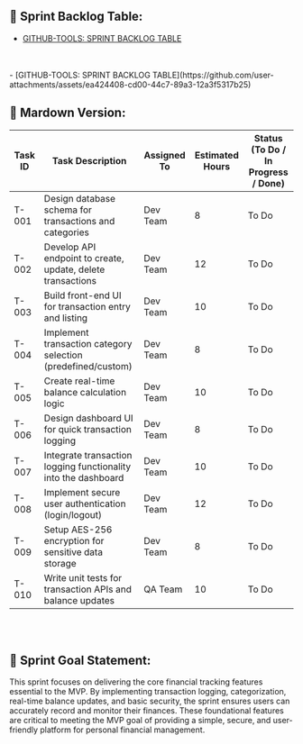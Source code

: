 ## 🏁 Sprint Backlog Table:

- [GITHUB-TOOLS: SPRINT BACKLOG TABLE](https://github.com/users/Wareezy/projects/10)
<br>
<br>
- [GITHUB-TOOLS: SPRINT BACKLOG TABLE](https://github.com/user-attachments/assets/ea424408-cd00-44c7-89a3-12a3f5317b25)

## 🏁 Mardown Version:


| Task ID | Task Description | Assigned To | Estimated Hours | Status (To Do / In Progress / Done) |
|--------|------------------|------------|-----------------|-------------------------------------|
| T-001 | Design database schema for transactions and categories | Dev Team | 8 | To Do |
| T-002 | Develop API endpoint to create, update, delete transactions | Dev Team | 12 | To Do |
| T-003 | Build front-end UI for transaction entry and listing | Dev Team | 10 | To Do |
| T-004 | Implement transaction category selection (predefined/custom) | Dev Team | 8 | To Do |
| T-005 | Create real-time balance calculation logic | Dev Team | 10 | To Do |
| T-006 | Design dashboard UI for quick transaction logging | Dev Team | 8 | To Do |
| T-007 | Integrate transaction logging functionality into the dashboard | Dev Team | 10 | To Do |
| T-008 | Implement secure user authentication (login/logout) | Dev Team | 12 | To Do |
| T-009 | Setup AES-256 encryption for sensitive data storage | Dev Team | 8 | To Do |
| T-010 | Write unit tests for transaction APIs and balance updates | QA Team | 10 | To Do |

<br>
<br>

## 🏁 Sprint Goal Statement:
This sprint focuses on delivering the core financial tracking features essential to the MVP. By implementing transaction logging, categorization, real-time balance updates, and basic security, the sprint ensures users can accurately record and monitor their finances. These foundational features are critical to meeting the MVP goal of providing a simple, secure, and user-friendly platform for personal financial management.
